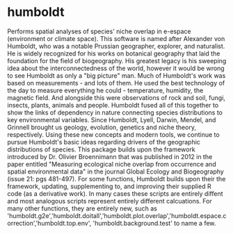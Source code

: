 # humboldt
Performs spatial analyses of species' niche overlap in e-espace (environment or climate space).  This software is named after Alexander von Humboldt, who was a notable Prussian geographer, explorer, and naturalist. He is widely recognized for his works on botanical geography that laid the foundation for the field of biogeography. His greatest legacy is his sweeping idea about the interconnectedness of the world, however it would be wrong to see Humboldt as only a "big picture" man. Much of Humboldt's work was based on measurements - and lots of them. He used the best technology of the day to measure everything he could - temperature, humidity, the magnetic field. And alongside this were observations of rock and soil, fungi, insects, plants, animals and people.  Humboldt fused all of this together to show the links of dependency in nature connecting species distributions to key environmental variables. Since Humboldt, Lyell, Darwin, Mendel, and Grinnell brought us geology, evolution, genetics and niche theory, respectively.  Using these new concepts and modern tools, we continue to pursue Humboldt's basic ideas regarding drivers of the geographic distributions of species. This package builds upon the framework introduced by Dr. Olivier Broennimann that was published in 2012 in the paper entitled "Measuring ecological niche overlap from occurrence and spatial environmental data" in the journal Global Ecology and Biogeography (issue 21: pgs 481-497). For some functions, Humboldt builds upon their the framework, updating, supplementing to, and improving their supplied R code (as a derivative work). In many cases these scripts are entirely diffent and most analogous scripts represent entirely different calcuations. For many other functions, they are entirely new, such as 'humboldt.g2e','humboldt.doitall','humboldt.plot.overlap','humboldt.espace.correction','humboldt.top.env', 'humboldt.background.test' to name a few.
